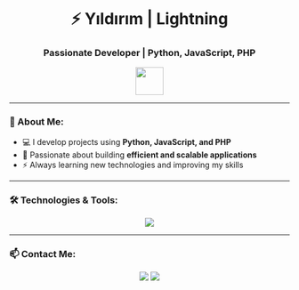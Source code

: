 <h1 align="center">⚡ Yıldırım | Lightning</h1>
<h3 align="center">Passionate Developer | Python, JavaScript, PHP</h3>

<p align="center">
  <img src="https://media.giphy.com/media/hvRJCLFzcasrR4ia7z/giphy.gif" width="50px">
</p>

---

### 🚀 About Me:
- 💻 I develop projects using **Python, JavaScript, and PHP**
- 🎯 Passionate about building **efficient and scalable applications**
- ⚡ Always learning new technologies and improving my skills  

---

### 🛠️ Technologies & Tools:
<p align="center">
  <img src="https://skillicons.dev/icons?i=python,js,php,github,vscode" />
</p>

---

### 📫 Contact Me:
<p align="center">
  <a href="https://github.com/xlightningv4"><img src="https://img.shields.io/badge/GitHub-100000?style=for-the-badge&logo=github&logoColor=white"></a>
  <a href="https://discord.com/users/1117891115014701056"><img src="https://img.shields.io/badge/Discord-5865F2?style=for-the-badge&logo=discord&logoColor=white"></a>
</p>
